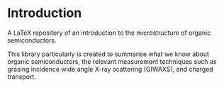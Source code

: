 # Introduction
A LaTeX repository of an introduction to the microstructure of organic semiconductors.

This library particularly is created to summarise what we know about organic semiconductors, the relevant measurement techniques such as grasing incidence wide angle X-ray scattering (GIWAXS), and charged transport.
